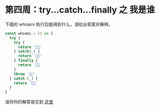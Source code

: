 # 第四周：try...catch...finally 之 我是谁

下面的 whoami 执行后能得到什么，请给出答案并解释。

```javascript
const whoami = () => {
  try {
    try {
      return '👶🏼'
    } catch(_) {
      return '👵🏻'
    } finally {
      return '👴🏼'
    }
    throw '👧🏻'
  } catch (_) {
    return '👨🏻'
  }
}
```

请将你的解答提交到 [这里](https://docs.qq.com/form/fill/DQUp0UGxiY2tvTGNH?_w_tencentdocx_form=1)